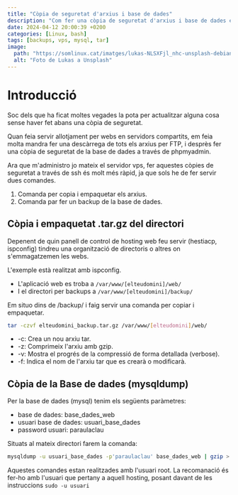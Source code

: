 ```yaml
---
title: "Còpia de seguretat d'arxius i base de dades"
description: "Com fer una còpia de seguretat d'arxius i base de dades en un servidor vps debian linux"
date: 2024-04-12 20:00:39 +0200
categories: [Linux, bash]
tags: [backups, vps, mysql, tar]
image:
  path: "https://somlinux.cat/imatges/lukas-NLSXFjl_nhc-unsplash-debian.jpg"
  alt: "Foto de Lukas a Unsplash"
---
```


# Introducció

Soc dels que ha ficat moltes vegades la pota per actualitzar alguna cosa sense haver fet abans una còpia de seguretat.

Quan feia servir allotjament per webs en servidors compartits, em feia molta mandra fer una descàrrega de tots els arxius per FTP, i desprès fer una còpia de seguretat de la base de dades a través de phpmyadmin.

Ara que m'administro jo mateix el servidor vps, fer aquestes còpies de seguretat a través de ssh és molt més ràpid, ja que sols he de fer servir dues comandes.

1. Comanda per copia i empaquetar els arxius.
2. Comanda par fer un backup de la base de dades.

## Còpia i empaquetat .tar.gz del directori

Depenent de quin panell de control de hosting web feu servir (hestiacp, ispconfig) tindreu una organització de directoris o altres on s'emmagatzemen les webs.

L'exemple està realitzat amb ispconfig.

- L'aplicació web es troba a `/var/www/[elteudomini]/web/`
- I el directori per backups a `/var/www/[elteudomini]/backup/`

Em situo dins de /backup/ i faig servir una comanda per copiar i empaquetar.

```bash
tar -czvf elteudomini_backup.tar.gz /var/www/[elteudomini]/web/
```

- -c: Crea un nou arxiu tar.
- -z: Comprimeix l\'arxiu amb gzip.
- -v: Mostra el progrés de la compressió de forma detallada (verbose).
- -f: Indica el nom de l\'arxiu tar que es crearà o modificarà.

## Còpia de la Base de dades (mysqldump)

Per la base de dades (mysql) tenim els següents paràmetres:

- base de dades: base_dades_web
- usuari base de dades: usuari_base_dades
- password usuari: paraulaclau

Situats al mateix directori farem la comanda:

```bash
mysqldump -u usuari_base_dades -p'paraulaclau' base_dades_web | gzip > backup_base_dades.sql.gz
```

Aquestes comandes estan realitzades amb l'usuari root. La recomanació és fer-ho amb l'usuari que pertany a aquell hosting, posant davant de les instruccions `sudo -u usuari`
